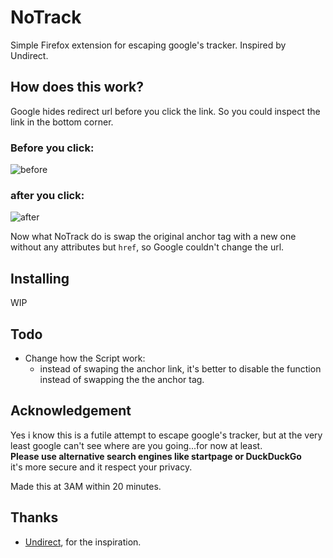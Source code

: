 # NoTrack
Simple Firefox extension for escaping google's tracker.  Inspired by Undirect.

## How does this work?
Google hides redirect url before you click the link. So you could inspect the link in the bottom corner.  
### Before you click:  
![before](https://i.imgur.com/4CAUpdF.png)  
### after you click:  
![after](https://i.imgur.com/1jJ396r.png)

  
Now what NoTrack do is swap the original anchor tag with a new one without any attributes but `href`, so Google couldn't change the url.

## Installing
WIP

## Todo
- Change how the Script work:
    - instead of swaping the anchor link, it's better to disable the function instead of swapping the the anchor tag.

## Acknowledgement
Yes i know this is a futile attempt to escape google's tracker, but at the very least google can't see where are you going...for now at least.  
**Please use alternative search engines like startpage or DuckDuckGo**  
it's more secure and it respect your privacy.
  
Made this at 3AM within 20 minutes.
## Thanks
- [Undirect](https://github.com/xwipeoutx/undirect), for the inspiration.